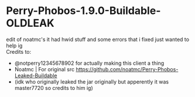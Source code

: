 # Perry-Phobos-1.9.0-Buildable-OLDLEAK  
edit of noatmc's it had hwid stuff and some errors that i fixed just wanted to help ig  
  Credits to:  
  - @notperry12345678902 for actually making this client a thing  
  - Noatmc | For original src https://github.com/noatmc/Perry-Phobos-Leaked-Buildable  
  - (idk who originally leaked the jar originally but apperently it was master7720 so credits to him ig)  
